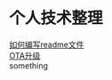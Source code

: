个人技术整理
====
[如何编写readme文件](https://blog.csdn.net/liu537192/article/details/45693529)<br>
[OTA升级](https://github.com/tanbinlove/learningBlog/projects/1)<br>
something
